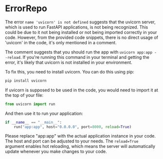 # ErrorRepo

The error `name 'uvicorn' is not defined` suggests that the uvicorn server, which is used to run FastAPI applications, is not being recognized. This could be due to it not being installed or not being imported correctly in your code. However, from the provided code snippets, there is no direct usage of 'uvicorn' in the code, it's only mentioned in a comment. 

The comment suggests that you should run the app with `uvicorn app:app --reload`. If you're running this command in your terminal and getting the error, it's likely that uvicorn is not installed in your environment.

To fix this, you need to install uvicorn. You can do this using pip:

```bash
pip install uvicorn
```

If uvicorn is supposed to be used in the code, you would need to import it at the top of your file:

```python
from uvicorn import run
```

And then use it to run your application:

```python
if __name__ == "__main__":
    run("app:app", host="0.0.0.0", port=8000, reload=True)
```

Please replace "app:app" with the actual application instance in your code. The host and port can be adjusted to your needs. The `reload=True` argument enables hot reloading, which means the server will automatically update whenever you make changes to your code.
